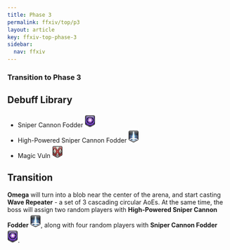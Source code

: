 ```yaml
---
title: Phase 3
permalink: ffxiv/top/p3
layout: article
key: ffxiv-top-phase-3
sidebar:
  nav: ffxiv
---
```

[sniper cannon fodder]: ../../assets/ffxiv/debuffs/snipercannonfodder.png "Sniper Cannon Fodder"
[high powered sniper cannon fodder]: ../../assets/ffxiv/debuffs/highpoweredsnipercannonfodder.png "High-Powered Sniper Cannon Fodder"
[magic vuln]: ../../assets/ffxiv/debuffs/magicvuln.png "Magic Vuln"

### Transition to Phase 3

## Debuff Library

- Sniper Cannon Fodder ![sniper cannon fodder]
- High-Powered Sniper Cannon Fodder ![high powered sniper cannon fodder]
- Magic Vuln ![magic vuln]

## Transition

**Omega** will turn into a blob near the center of the arena, and start casting **Wave Repeater** - a set of 3 cascading circular AoEs. At the same time, the boss will assign two random players with **High-Powered Sniper Cannon Fodder** ![high powered sniper cannon fodder], along with four random players with **Sniper Cannon Fodder** ![sniper cannon fodder].